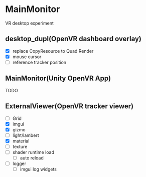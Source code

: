 # MainMonitor
VR desktop experiment

## desktop_dupl(OpenVR dashboard overlay)

* [x] replace CopyResource to Quad Render 
* [x] mouse cursor
* [ ] reference tracker position

## MainMonitor(Unity OpenVR App)

TODO

## ExternalViewer(OpenVR tracker viewer)

* [ ] Grid
* [x] imgui
* [x] gizmo
* [ ] light/lambert
* [x] material
* [ ] texture
* [ ] shader runtime load
    * [ ] auto reload
* [ ] logger
    * [ ] imgui log widgets

